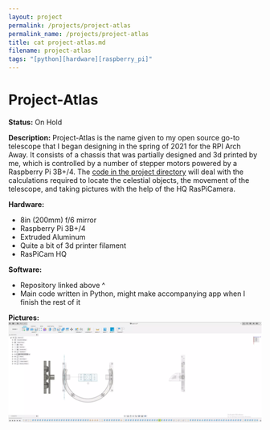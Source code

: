 ```yaml
---
layout: project
permalink: /projects/project-atlas
permalink_name: /projects/project-atlas
title: cat project-atlas.md
filename: project-atlas
tags: "[python][hardware][raspberry_pi]"
---
```

# Project-Atlas

**Status:** On Hold

**Description:** Project-Atlas is the name given to my open source go-to telescope that I began designing in the spring of 2021 for the RPI Arch Away.
It consists of a chassis that was partially designed and 3d printed by me, which is controlled by a number of stepper motors powered by a Raspberry Pi 3B+/4. The [code in the project directory](https://github.com/Jormungandr1105/project-atlas) will deal with the calculations required to locate the celestial objects, the movement of the telescope, and taking pictures with the help of the HQ RasPiCamera.

**Hardware:**
- 8in (200mm) f/6 mirror
- Raspberry Pi 3B+/4
- Extruded Aluminum
- Quite a bit of 3d printer filament
- RasPiCam HQ

**Software:**
- Repository linked above ^
- Main code written in Python, might make accompanying app when I finish the rest of it

**Pictures:**
![CAD_MODEL](/assets/images/Project-Atlas_side_profile_v0.webp)
